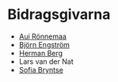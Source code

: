 # Bidragsgivarna

- [Aui Rönnemaa](https://github.com/auironnemaa)
- [Björn Engström](https://github.com/bEPHen)
- [Herman Berg](https://github.com/hha2011)
- Lars van der Nat
- [Sofia Bryntse](https://github.com/Bryntse)
